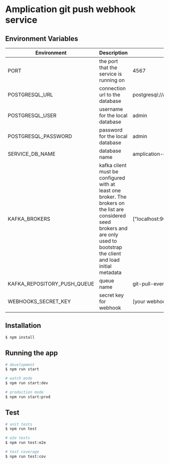 # Amplication git push webhook service

## Environment Variables
| Environment | Description | Value       |
| ----------- | ----------- | ----------- |
| PORT | the port that the service is running on | 4567 |
| POSTGRESQL_URL | connection url to the database | postgresql://admin:admin@localhost:5432/\${SERVICE_DB_NAME} |
| POSTGRESQL_USER | username for the local database | admin |
| POSTGRESQL_PASSWORD | password for the local database | admin |
| SERVICE_DB_NAME | database name | amplication-git-push-webhook-service |
| KAFKA_BROKERS | kafka client must be configured with at least one broker. The brokers on the list are considered seed brokers and are only used to bootstrap the client and load initial metadata | ["localhost:9092"] |
| KAFKA_REPOSITORY_PUSH_QUEUE | queue name | git-pull-event |
| WEBHOOKS_SECRET_KEY | secret key for webhook | [your webhooks secret key] |
## Installation

```bash
$ npm install
```

## Running the app

```bash
# development
$ npm run start

# watch mode
$ npm run start:dev

# production mode
$ npm run start:prod
```

## Test

```bash
# unit tests
$ npm run test

# e2e tests
$ npm run test:e2e

# test coverage
$ npm run test:cov
```

